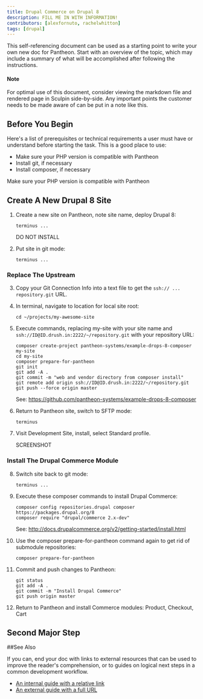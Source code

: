 ```yaml
---
title: Drupal Commerce on Drupal 8
description: FILL ME IN WITH INFORMATION!
contributors: [alexfornuto, rachelwhitton]
tags: [drupal]
---
```


This self-referencing document can be used as a starting point to write your own new doc for Pantheon. Start with an overview of the topic, which may include a summary of what will be accomplished after following the instructions.

<div class="alert alert-info">
<h4 class="info">Note</h4><p markdown="1">For optimal use of this document, consider viewing the markdown file and rendered page in Sculpin side-by-side. Any important points the customer needs to be made aware of can be put in a note like this.
</p>
</div>

## Before You Begin

Here's a list of prerequisites or technical requirements a user must have or understand before starting the task. This is a good place to use:

 - Make sure your PHP version is compatible with Pantheon
 - Install git, if necessary
 - Install composer, if necessary


Make sure your PHP version is compatible with Pantheon


## Create A New Drupal 8 Site

1.  Create a new site on Pantheon, note site name, deploy Drupal 8:

        terminus ...

    DO NOT INSTALL

2.  Put site in git mode:

        terminus ...

### Replace The Upstream

3.  Copy your Git Connection Info into a text file to get the `ssh:// ... repository.git` URL.


4.  In terminal, navigate to location for local site root:

        cd ~/projects/my-awesome-site

5.  Execute commands, replacing my-site with your site name and `ssh://ID@ID.drush.in:2222/~/repository.git` with your repository URL:

        composer create-project pantheon-systems/example-drops-8-composer my-site
        cd my-site
        composer prepare-for-pantheon
        git init
        git add -A .
        git commit -m "web and vendor directory from composer install"
        git remote add origin ssh://ID@ID.drush.in:2222/~/repository.git
        git push --force origin master

    See: https://github.com/pantheon-systems/example-drops-8-composer

6.  Return to Pantheon site, switch to SFTP mode:

        terminus

7.  Visit Development Site, install, select Standard profile.

    SCREENSHOT

### Install The Drupal Commerce Module

8.  Switch site back to git mode:

        terminus ...

9.  Execute these composer commands to install Drupal Commerce:

        composer config repositories.drupal composer https://packages.drupal.org/8
        composer require "drupal/commerce 2.x-dev"

    See: http://docs.drupalcommerce.org/v2/getting-started/install.html

10. Use the composer prepare-for-pantheon command again to get rid of submodule repositories:


        composer prepare-for-pantheon

11. Commit and push changes to Pantheon:

        git status
        git add -A .
        git commit -m "Install Drupal Commerce"
        git push origin master

12. Return to Pantheon and install Commerce modules: Product, Checkout, Cart



## Second Major Step





##See Also

If you can, end your doc with links to external resources that can be used to improve the reader's comprehension, or to guides on logical next steps in a common development workflow.

 - [An internal guide with a relative link](/docs/get-started)
 - [An external guide with a full URL](http://writing.rocks/)
